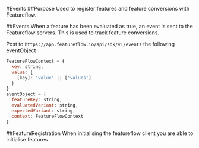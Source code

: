 #Events
##Purpose
Used to register features and feature conversions with Featureflow.

##Events
When a feature has been evaluated as true, an event is sent to the Featureflow servers. 
This is used to track feature conversions.

Post to `https://app.featureflow.io/api/sdk/v1/events` the following eventObject

```javascript
FeatureFlowContext = {
  key: string,
  value: {
    [key]: 'value' || ['values']
  }
}
eventObject = {
  featureKey: string,
  evaluatedVariant: string,
  expectedVariant: string,
  context: FeatureFlowContext
}
```

##FeatureRegistration
When initialising the featureflow client you are able to initialise features